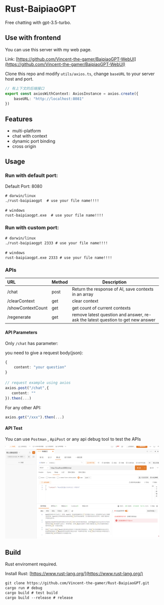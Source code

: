# Rust-BaipiaoGPT
Free chatting with gpt-3.5-turbo.

## Use with frontend
You can use this server with my web page.

Link: [https://github.com/Vincent-the-gamer/BaipiaoGPT-WebUI](https://github.com/Vincent-the-gamer/BaipiaoGPT-WebUI)

Clone this repo and modify `utils/axios.ts`,
change `baseURL` to your server host and port.

~~~typescript
// 有上下文的后端接口
export const axiosWithContext: AxiosInstance = axios.create({
    baseURL: "http://localhost:8081"
})
~~~


## Features
* multi-platform
* chat with context
* dynamic port binding
* cross origin

## Usage

### Run with default port: 
Default Port: 8080
~~~shell
# darwin/linux
./rust-baipiaogpt  # use your file name!!!!

# windows
rust-baipiaogpt.exe  # use your file name!!!!
~~~

### Run with custom port: 
~~~shell
# darwin/linux
./rust-baipiaogpt 2333 # use your file name!!!!

# windows
rust-baipiaogpt.exe 2333 # use your file name!!!!
~~~


### APIs

| URL               | Method   | Description                                              |     
| :---------------- | -------- | -------------------------------------------------------- |
| /chat             | post     | Return the response of AI, save contexts in an array     | 
| /clearContext     | get      | clear context                                            | 
| /showContextCount | get      | get count of current contexts                            | 
| /regenerate       | get      | remove latest question and answer, re-ask the latest question to get new answer | 


#### API Parameters
Only `/chat` has parameter:

you need to give a request body(json):

~~~typescript
{
    content: "your question"
}

// request example using axios
axios.post("/chat",{
   content: ""
}).then(...)
~~~

For any other API:
~~~typescript
axios.get("/xxx").then(...)
~~~

#### API Test
You can use `Postman` , `ApiPost` or any api debug tool to test the APIs

![ApiPost](./.github/apipost.png)


## Build
Rust enviroment required.

Install Rust: [https://www.rust-lang.org/](https://www.rust-lang.org/)

~~~shell
git clone https://github.com/Vincent-the-gamer/Rust-BaipiaoGPT.git
cargo run # debug
cargo build # test build
cargo build --release # release
~~~